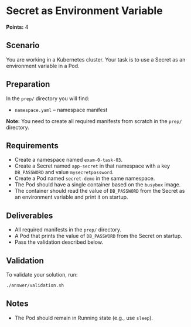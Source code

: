 # Secret as Environment Variable

**Points:** 4

## Scenario
You are working in a Kubernetes cluster. Your task is to use a Secret as an environment variable in a Pod.

## Preparation
In the `prep/` directory you will find:
- `namespace.yaml` – namespace manifest

**Note:** You need to create all required manifests from scratch in the `prep/` directory.

## Requirements
- Create a namespace named `exam-0-task-03`.
- Create a Secret named `app-secret` in that namespace with a key `DB_PASSWORD` and value `mysecretpassword`.
- Create a Pod named `secret-demo` in the same namespace.
- The Pod should have a single container based on the `busybox` image.
- The container should read the value of `DB_PASSWORD` from the Secret as an environment variable and print it on startup.

## Deliverables
- All required manifests in the `prep/` directory.
- A Pod that prints the value of `DB_PASSWORD` from the Secret on startup.
- Pass the validation described below.

## Validation
To validate your solution, run:

```sh
./answer/validation.sh
```

## Notes
- The Pod should remain in Running state (e.g., use `sleep`).